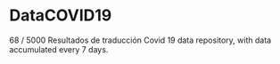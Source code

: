 # DataCOVID19
68 / 5000 Resultados de traducción Covid 19 data repository, with data accumulated every 7 days.
